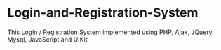 # Login-and-Registration-System
This Login / Registration System implemented  using PHP, Ajax, JQuery, Mysql, JavaScript and UIKit
